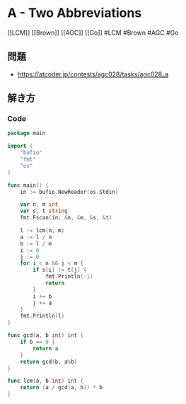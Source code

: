# A - Two Abbreviations
[[LCM]] [[Brown]] [[AGC]] [[Go]]
#LCM #Brown #AGC #Go 

## 問題
- https://atcoder.jp/contests/agc028/tasks/agc028_a

## 解き方
### Code
```go
package main

import (
	"bufio"
	"fmt"
	"os"
)

func main() {
	in := bufio.NewReader(os.Stdin)

	var n, m int
	var s, t string
	fmt.Fscan(in, &n, &m, &s, &t)

	l := lcm(n, m)
	a := l / n
	b := l / m
	i := 0
	j := 0
	for i < n && j < m {
		if s[i] != t[j] {
			fmt.Println(-1)
			return
		}
		i += b
		j += a
	}
	fmt.Println(l)
}

func gcd(a, b int) int {
	if b == 0 {
		return a
	}
	return gcd(b, a%b)
}

func lcm(a, b int) int {
	return (a / gcd(a, b)) * b
}
```